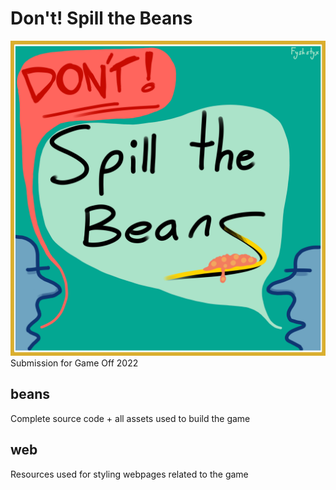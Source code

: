 # Don't! Spill the Beans
![Two blue men saying 'Don't! Spill the Beans'](web/logo.png)
Submission for Game Off 2022

## beans
Complete source code + all assets used to build the game

## web
Resources used for styling webpages related to the game